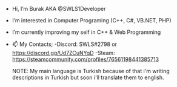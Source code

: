 - Hi, I’m Burak AKA @SWLS1Developer
- I’m interested in Computer Programing (C++, C#, VB.NET, PHP)
- I’m currently improving my self in C++ & Web Programming
- 📫 My Contacts;
 -Discord: SWLS#2798 or https://discord.gg/Ud7ZCuNYqD
  -Steam: https://steamcommunity.com/profiles/76561198441385713
   
   NOTE: My main language is Turkish because of that i'm writing descriptions in Turkish but soon i'll translate them to english.


